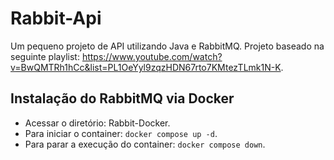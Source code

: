 # Rabbit-Api
Um pequeno projeto de API utilizando Java e RabbitMQ. 
Projeto baseado na seguinte playlist: https://www.youtube.com/watch?v=BwQMTRh1hCc&list=PL1OeYyl9zqzHDN67rto7KMtezTLmk1N-K.

## Instalação do RabbitMQ via Docker

- Acessar o diretório: Rabbit-Docker.
- Para iniciar o container: ```docker compose up -d```. 
- Para parar a execução do container: ```docker compose down```.
 

